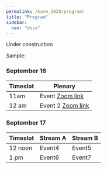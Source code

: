```yaml
---
permalink: /kasm_2020/program/
title: "Program"
sidebar:
  nav: "docs"
---
```


Under construction

Sample:

### September 16


| Timeslot | Plenary |
|----------- | ------------------ |
| 11am | Event [Zoom link](https://www.google.com)
| 12 am | Event 2 [Zoom link](https://www.google.com) |

### September 17

| Timeslot| Stream A | Stream B |
| --------| -------- | -------- |
| 12 noon | Event4 | Event5 |
| 1 pm | Event6 | Event7 |